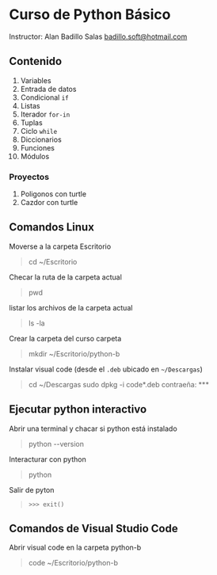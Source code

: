 # Curso de Python Básico

Instructor: Alan Badillo Salas [badillo.soft@hotmail.com](badillo.soft@hotmail.com)

## Contenido

1. Variables
2. Entrada de datos
3. Condicional `if`
4. Listas
5. Iterador `for-in`
6. Tuplas
7. Ciclo `while`
8. Diccionarios
9. Funciones
10. Módulos

### Proyectos

1. Poligonos con turtle
2. Cazdor con turtle

## Comandos Linux

Moverse a la carpeta Escritorio
  
> cd ~/Escritorio

Checar la ruta de la carpeta actual
  
> pwd

listar los archivos de la carpeta actual

> ls -la

Crear la carpeta del curso carpeta
  
> mkdir ~/Escritorio/python-b

Instalar visual code (desde el `.deb` ubicado en `~/Descargas`)

> cd ~/Descargas
> sudo dpkg -i code*.deb
> contraeña: ***

## Ejecutar python interactivo

Abrir una terminal y chacar si python está instalado

> python --version

Interacturar con python

> python

Salir de pyton

> `>>> exit()`

## Comandos de Visual Studio Code

Abrir visual code en la carpeta python-b

> code ~/Escritorio/python-b
